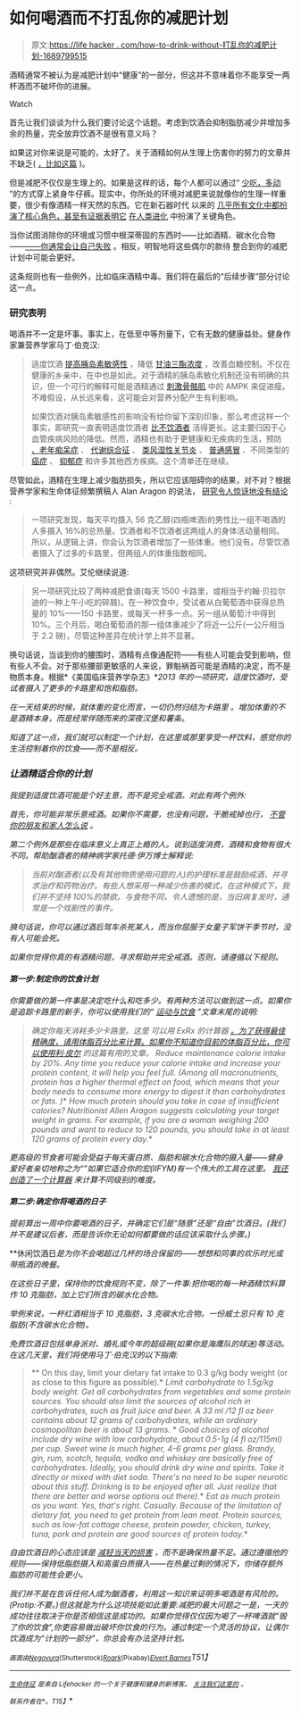 # 如何喝酒而不打乱你的减肥计划

> 原文:[https://life hacker . com/how-to-drink-without-打乱你的减肥计划-1689799515](https://lifehacker.com/how-to-drink-without-messing-up-your-weight-loss-1689799515)

酒精通常不被认为是减肥计划中“健康”的一部分，但这并不意味着你不能享受一两杯酒而不破坏你的进展。

Watch

首先让我们谈谈为什么我们要讨论这个话题。考虑到饮酒会抑制脂肪减少并增加多余的热量，完全放弃饮酒不是很有意义吗？

如果这对你来说是可能的，太好了。关于酒精如何从生理上伤害你的努力的文章并不缺乏( [，比如这篇](http://www.bodybuilding.com/fun/drobson194.htm) )。

但是减肥不仅仅是生理上的。如果是这样的话，每个人都可以通过“ [少吃，多动](https://lifehacker.com/why-eat-less-move-more-is-the-least-helpful-diet-adv-1686146359) ”的方式穿上紧身牛仔裤。现实中，你所处的环境对减肥来说就像你的生理一样重要，很少有像酒精一样天然的东西。它在新石器时代 以来的 [几乎所有文化中都扮演了核心角色，甚至有证据表明它](http://www.sirc.org/publik/drinking3.html) [在人类进化](http://www.npr.org/blogs/thesalt/2014/12/03/368044880/our-ability-to-digest-alcohol-may-have-been-key-to-our-survival) 中扮演了关键角色。

当你试图消除你的环境或习惯中根深蒂固的东西时——比如酒精、碳水化合物——[——你通常会让自己失败](https://lifehacker.com/health-is-not-binary-anything-can-be-healthy-or-unhe-1679941684) 。相反，明智地将这些偶尔的款待 整合到你的减肥计划中可能会更好。

这条规则也有一些例外，比如临床酒精中毒。我们将在最后的“后续步骤”部分讨论这一点。

### 研究表明

喝酒并不一定是坏事。事实上，在低至中等剂量下，它有无数的健康益处。健身作家兼营养学家马丁·伯克汉:

> 适度饮酒 [提高胰岛素敏感性](http://www.ncbi.nlm.nih.gov/pubmed/12393073) ，降低 [甘油三酯浓度](http://www.ncbi.nlm.nih.gov/pubmed/12020337) ，改善血糖控制。不仅在健康的乡亲中，在中也是如此。对于酒精的胰岛素敏化机制还没有明确的共识，但一个可行的解释可能是酒精通过 [刺激骨骼肌](http://www.ncbi.nlm.nih.gov/pubmed/11516237) 中的 AMPK 来促进瘦。不难假设，从长远来看，这可能会对营养分配产生有利影响。
> 
> 如果饮酒对胰岛素敏感性的影响没有给你留下深刻印象，那么考虑这样一个事实，即研究一直表明适度饮酒者 [比不饮酒者](http://www.ncbi.nlm.nih.gov/pubmed/10636266) 活得更长。这主要归因于心血管疾病风险的降低。然而，酒精也有助于更健康和无疾病的生活，预防 [、老年痴呆症](http://www.ncbi.nlm.nih.gov/pubmed/15455646) 、 [代谢综合征](http://www.ncbi.nlm.nih.gov/pubmed/15562213) 、 [类风湿性关节炎](http://www.ncbi.nlm.nih.gov/pubmed/16872514) 、 [普通感冒](http://www.ncbi.nlm.nih.gov/pubmed/8363004) 、不同类型的 [癌症](http://www.ncbi.nlm.nih.gov/pubmed/15957170) 、 [抑郁症](http://www.ncbi.nlm.nih.gov/pubmed/7998629) 和许多其他西方疾病。这个清单还在继续。

尽管如此，酒精在生理上减少脂肪损失，所以它应该阻碍你的结果，对不对？根据营养学家和生命体征频繁撰稿人 Alan Aragon 的说法， [研究令人惊讶地没有结论](http://www.t-nation.com/free_online_article/sex_news_sports_funny/a_muscleheads_guide_to_alcohol_1) :

> 一项研究发现，每天平均摄入 56 克乙醇(四瓶啤酒)的男性比一组不喝酒的人多摄入 16%的总热量。饮酒者和不饮酒者这两组人的身体活动量相同。所以，从逻辑上讲，你会认为饮酒者增加了一些体重。他们没有。尽管饮酒者摄入了过多的卡路里，但两组人的体重指数相同。

这项研究并非偶然。艾伦继续说道:

> 另一项研究比较了两种减肥食谱(每天 1500 卡路里，或相当于约翰·贝拉尔迪的一种上午小吃的碎屑)。在一种饮食中，受试者从白葡萄酒中获得总热量的 10%——150 卡路里，或每天一杯多一点。另一组从葡萄汁中得到 10%。三个月后，喝白葡萄酒的那一组体重减少了将近一公斤(一公斤相当于 2.2 磅)，尽管这种差异在统计学上并不显著。

换句话说，当谈到你的腰围时，酒精有点像通配符——有些人可能会受到影响，但有些人不会。对于那些腰部更敏感的人来说，罪魁祸首可能是酒精的决定，而不是物质本身。根据*《美国临床营养学杂志》**2013 年的一项研究，适度饮酒时，受试者摄入了更多的卡路里和饱和脂肪。*

*在一天结束的时候，就体重的变化而言，一切仍然归结为卡路里 。增加体重的不是酒精本身，而是经常伴随而来的深夜汉堡和薯条。*

*知道了这一点，我们就可以制定一个计划，在这里或那里享受一杯饮料，感觉你的生活控制着你的饮食——而不是相反。*

### *让酒精适合你的计划*

*我提到适度饮酒可能是个好主意，而不是完全戒酒。对此有两个例外:*

*首先，你可能非常乐意戒酒。如果你不需要，也没有问题，干脆戒掉也行， [不管你的朋友和家人怎么说](https://lifehacker.com/how-loved-ones-can-sabotage-your-fitness-efforts-1679165787) 。*

*第二个例外是那些在临床意义上真正上瘾的人。说到适度消费，酒精和食物有很大不同。帮助酗酒者的精神病学家托德·伊万博士解释说:*

> *当前对酗酒者(以及有其他物质使用问题的人)的护理标准是鼓励戒酒，并寻求治疗和药物治疗。有些人想采用一种减少伤害的模式，在这种模式下，我们并不坚持 100%的禁欲。与食物不同，令人遗憾的是，当旧病复发时，通常是一个戏剧性的事件。*

*换句话说，你可以通过酒后驾车杀死某人，而当你屈服于女童子军饼干季节时，没有人可能会死。*

*如果你觉得你真的有酒精问题，寻求帮助并完全戒酒。否则，请遵循以下规则。*

#### *第一步:制定你的饮食计划*

*你需要做的第一件事是决定吃什么和吃多少。有两种方法可以做到这一点。如果你是追踪卡路里的新手，你可以使用我们的“ [运动与饮食](https://lifehacker.com/exercise-vs-diet-which-is-more-important-for-weight-l-1677532039) ”文章末尾的说明:*

> *确定你每天消耗多少卡路里。这里 可以用 ExRx 的计算器 [。为了获得最佳精确度，请用体脂百分比来计算。如果你不知道你目前的体脂百分比，你可以使用利·皮尔](http://www.exrx.net/Calculators/CalRequire.html) 的这篇有用的文章。*   *Reduce maintenance calorie intake by 20%. Any time you reduce your calorie intake and increase your protein content, it will help you feel full. (Among all macronutrients, protein has a higher thermal effect on food, which means that your body needs to consume more energy to digest it than carbohydrates or fats. )**   *How much protein should you take in case of insufficient calories? Nutritionist Allen Aragon suggests calculating your target weight in grams. For example, if you are a woman weighing 200 pounds and want to reduce to 120 pounds, you should take in at least 120 grams of protein every day.**

*更高级的节食者可能会受益于每天蛋白质、脂肪和碳水化合物的摄入量——健身爱好者亲切地称之为“”如果它适合你的宏(IIFYM)有一个伟大的工具在这里。 [我还创造了一个计算器](http://vip.dicktalens.com/) 来计算不同级别的难度。*

#### ***第二步:确定你将喝酒的日子***

*提前算出一周中你要喝酒的日子，并确定它们是“随意”还是“自由”饮酒日。(我们并不是建议后者，而是告诉你无论如何都要做的话应该采取什么步骤。)*

**休闲饮酒日*是为你不会喝超过几杯的场合保留的——想想和同事的欢乐时光或带瓶酒的晚餐。*

*在这些日子里，保持你的饮食规则不变，除了一件事:把你喝的每一种酒精饮料算作 10 克脂肪，加上它们所含的碳水化合物。*

*举例来说，一杯红酒相当于 10 克脂肪，3 克碳水化合物。一份威士忌只有 10 克脂肪(不含碳水化合物)。*

*免费饮酒日包括单身派对、婚礼或今年的超级碗(如果你是海鹰队的球迷)等活动。在这几天里，我们将使用马丁·伯克汉的以下指南:*

> **   On this day, limit your dietary fat intake to 0.3 g/kg body weight (or as close to this figure as possible).*   *Limit carbohydrate to 1.5g/kg body weight. Get all carbohydrates from vegetables and some protein sources. You should also limit the sources of alcohol rich in carbohydrates, such as fruit juice and beer. A 33 ml /12 fl oz beer contains about 12 grams of carbohydrates, while an ordinary cosmopolitan beer is about 13 grams.*
>     *   *Good choices of alcohol include dry wine with low carbohydrate, about 0.5-1g (4 fl oz/115ml) per cup. Sweet wine is much higher, 4-6 grams per glass. Brandy, gin, rum, scotch, tequila, vodka and whiskey are basically free of carbohydrates. Ideally, you should drink dry wine and spirits. Take it directly or mixed with diet soda. There's no need to be super neurotic about this stuff. Drinking is to be enjoyed after all. Just realize that there are better and worse options out there).**   *Eat as much protein as you want. Yes, that's right. Casually. Because of the limitation of dietary fat, you need to get protein from lean meat. Protein sources, such as low-fat cottage cheese, protein powder, chicken, turkey, tuna, pork and protein are good sources of protein today.**

*自由饮酒日的心态应该是 [减轻当天的损害](http://vitals.lifehacker.com/the-benefits-of-intentionally-failing-on-your-diet-1682610160) ，而不是确保热量不足。通过遵循他的规则——保持低脂肪摄入和高蛋白质摄入——在热量过剩的情况下，你储存额外脂肪的可能性会更小。*

*我们并不是在告诉任何人成为酗酒者，利用这一知识来证明多喝酒是有风险的。(Protip:不要。)但这就是为什么这项技能如此重要:减肥的最大问题之一是，一天的成功往往取决于你是否相信这是成功的。如果你觉得仅仅因为喝了一杯啤酒就“毁了你的饮食”,你更容易做出破坏你饮食的行为。通过制定一个灵活的协议，让偶尔饮酒成为“计划的一部分”，你总会有办法坚持计划。*

*<small>*画面由*</small>[<small>*Negovura*</small>](http://www.shutterstock.com/pic-111881390/stock-vector-dumbbell-weights-symbol.html?src=eFvo2w4z09pzL7A31Y5qmg-1-55&ws=1)<small>*(Shutterstock)*</small>[<small>*Roark*</small>](http://pixabay.com/en/bokeh-light-abstract-background-388354/)<small>*(Pixabay)*</small>[<small>*Elvert Barnes*</small>](https://www.flickr.com/photos/perspective/)T51】*

* * *

*[*<small>生命体征</small>*](http://vitals.lifehacker.com/) *<small>是来自 Lifehacker 的一个关于健康和健身的新博客。</small>* [*<small>关注我们这里的</small>*](https://twitter.com/VitalsLH) *<small>。</small>**

*<small>*联系作者在*</small>[<small></small>](mailto:richard.talens@lifehacker.com)*<small>*。*T15】</small>**